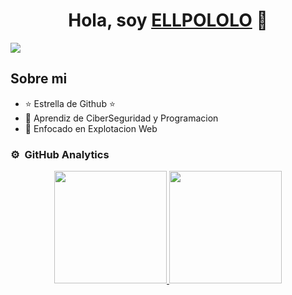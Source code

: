 <div align="center">
<h1 align="center">Hola, soy <a href="https://github.com/ELLPOLOLO">ELLPOLOLO</a> 👋</h1>
</div>
<img src="https://imgur.com/a/8vr5Yqq">

## Sobre mi

- ⭐ Estrella de Github ⭐ 
- 📲 Aprendiz de CiberSeguridad y Programacion
- 🎥 Enfocado en Explotacion Web

### ⚙️ &nbsp;GitHub Analytics

<p align="center">
<a href="https://github.com/ELLPOLOLO">
  <img height="180em" src="https://github-readme-stats-eight-theta.vercel.app/api?username=ELLPOLOLO&show_icons=true&theme=algolia&include_all_commits=true&count_private=true"/>
  <img height="180em" src="https://github-readme-stats-eight-theta.vercel.app/api/top-langs/?username=ELLPOLOLO&layout=compact&langs_count=8&theme=algolia"/>
</a>
</p>
